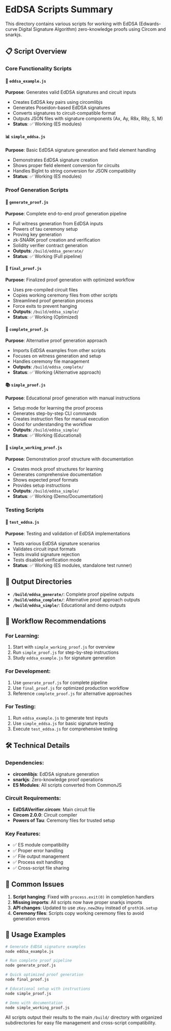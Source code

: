 # EdDSA Scripts Summary

This directory contains various scripts for working with EdDSA (Edwards-curve Digital Signature Algorithm) zero-knowledge proofs using Circom and snarkjs.

## 📋 Script Overview

### Core Functionality Scripts

#### 🔑 `eddsa_example.js`

**Purpose**: Generates valid EdDSA signatures and circuit inputs

- Creates EdDSA key pairs using circomlibjs
- Generates Poseidon-based EdDSA signatures
- Converts signatures to circuit-compatible format
- Outputs JSON files with signature components (Ax, Ay, R8x, R8y, S, M)
- **Status**: ✅ Working (ES modules)

#### 📊 `simple_eddsa.js`

**Purpose**: Basic EdDSA signature generation and field element handling

- Demonstrates EdDSA signature creation
- Shows proper field element conversion for circuits
- Handles BigInt to string conversion for JSON compatibility
- **Status**: ✅ Working (ES modules)

### Proof Generation Scripts

#### 🚀 `generate_proof.js`

**Purpose**: Complete end-to-end proof generation pipeline

- Full witness generation from EdDSA inputs
- Powers of tau ceremony setup
- Proving key generation
- zk-SNARK proof creation and verification
- Solidity verifier contract generation
- **Outputs**: `/build/eddsa_generate/`
- **Status**: ✅ Working (Full pipeline)

#### 🎯 `final_proof.js`

**Purpose**: Finalized proof generation with optimized workflow

- Uses pre-compiled circuit files
- Copies working ceremony files from other scripts
- Streamlined proof generation process
- Force exits to prevent hanging
- **Outputs**: `/build/eddsa_simple/`
- **Status**: ✅ Working (Optimized)

#### 🔧 `complete_proof.js`

**Purpose**: Alternative proof generation approach

- Imports EdDSA examples from other scripts
- Focuses on witness generation and setup
- Handles ceremony file management
- **Outputs**: `/build/eddsa_complete/`
- **Status**: ✅ Working (Alternative approach)

#### 📚 `simple_proof.js`

**Purpose**: Educational proof generation with manual instructions

- Setup mode for learning the proof process
- Generates step-by-step CLI commands
- Creates instruction files for manual execution
- Good for understanding the workflow
- **Outputs**: `/build/eddsa_simple/`
- **Status**: ✅ Working (Educational)

#### 📖 `simple_working_proof.js`

**Purpose**: Demonstration proof structure with documentation

- Creates mock proof structures for learning
- Generates comprehensive documentation
- Shows expected proof formats
- Provides setup instructions
- **Outputs**: `/build/eddsa_simple/`
- **Status**: ✅ Working (Demo/Documentation)

### Testing Scripts

#### 🧪 `test_eddsa.js`

**Purpose**: Testing and validation of EdDSA implementations

- Tests various EdDSA signature scenarios
- Validates circuit input formats
- Tests invalid signature rejection
- Tests disabled verification mode
- **Status**: ✅ Working (ES modules, standalone test runner)

## 📁 Output Directories

- **`/build/eddsa_generate/`**: Complete proof pipeline outputs
- **`/build/eddsa_complete/`**: Alternative proof approach outputs
- **`/build/eddsa_simple/`**: Educational and demo outputs

## 🔄 Workflow Recommendations

### For Learning:

1. Start with `simple_working_proof.js` for overview
2. Run `simple_proof.js` for step-by-step instructions
3. Study `eddsa_example.js` for signature generation

### For Development:

1. Use `generate_proof.js` for complete pipeline
2. Use `final_proof.js` for optimized production workflow
3. Reference `complete_proof.js` for alternative approaches

### For Testing:

1. Run `eddsa_example.js` to generate test inputs
2. Use `simple_eddsa.js` for basic signature testing
3. Execute `test_eddsa.js` for comprehensive testing

## 🛠 Technical Details

### Dependencies:

- **circomlibjs**: EdDSA signature generation
- **snarkjs**: Zero-knowledge proof operations
- **ES Modules**: All scripts converted from CommonJS

### Circuit Requirements:

- **EdDSAVerifier.circom**: Main circuit file
- **Circom 2.0.0**: Circuit compiler
- **Powers of Tau**: Ceremony files for trusted setup

### Key Features:

- ✅ ES module compatibility
- ✅ Proper error handling
- ✅ File output management
- ✅ Process exit handling
- ✅ Cross-script file sharing

## 🚨 Common Issues

1. **Script hanging**: Fixed with `process.exit(0)` in completion handlers
2. **Missing imports**: All scripts now have proper snarkjs imports
3. **API changes**: Updated to use `zKey.newZKey` instead of `groth16.setup`
4. **Ceremony files**: Scripts copy working ceremony files to avoid generation errors

## 📝 Usage Examples

```bash
# Generate EdDSA signature examples
node eddsa_example.js

# Run complete proof pipeline
node generate_proof.js

# Quick optimized proof generation
node final_proof.js

# Educational setup with instructions
node simple_proof.js

# Demo with documentation
node simple_working_proof.js
```

All scripts output their results to the main `/build/` directory with organized subdirectories for easy file management and cross-script compatibility.
